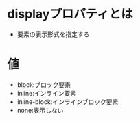 # displayプロパティとは
- 要素の表示形式を指定する


# 値
- block:ブロック要素
- inline:インライン要素
- inline-block:インラインブロック要素
- none:表示しない
